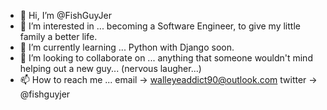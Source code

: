 - 👋 Hi, I’m @FishGuyJer
- 👀 I’m interested in ...  becoming a Software Engineer, to give my little family a better life.
- 🌱 I’m currently learning ... Python with Django soon.
- 💞️ I’m looking to collaborate on ... anything that someone wouldn't mind helping out a new guy... (nervous laugher...)
- 📫 How to reach me ... email -> walleyeaddict90@outlook.com  twitter -> @fishguyjer

<!---
FishGuyJer/FishGuyJer is a ✨ special ✨ repository because its `README.md` (this file) appears on your GitHub profile.
You can click the Preview link to take a look at your changes.
--->

